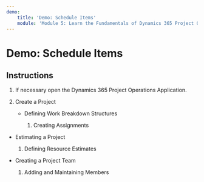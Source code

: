 ```yaml
---
demo:
    title: 'Demo: Schedule Items'
    module: 'Module 5: Learn the Fundamentals of Dynamics 365 Project Operations'
---
```


# Demo: Schedule Items

## Instructions

1. If necessary open the Dynamics 365 Project Operations Application. 

2. Create a Project

	- Defining Work Breakdown Structures

		1. Creating Assignments

- Estimating a Project

	1. Defining Resource Estimates

- Creating a Project Team

	1. Adding and Maintaining Members

